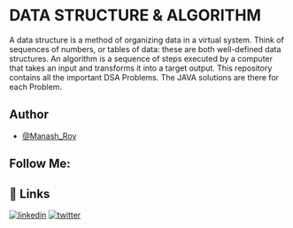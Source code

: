 # DATA STRUCTURE & ALGORITHM 

A data structure is a method of organizing data in a virtual system. Think of sequences of numbers, or tables of data: these are both well-defined data structures. An algorithm is a sequence of steps executed by a computer that takes an input and transforms it into a target output. 
This repository contains all the important DSA Problems. The JAVA solutions are there for each Problem.

## Author

- [@Manash_Roy](https://github.com/Man0sh-r0y)

## Follow Me: 

## 🔗 Links

[![linkedin](https://img.shields.io/badge/linkedin-0A66C2?style=for-the-badge&logo=linkedin&logoColor=white)](https://www.linkedin.com/in/manash-roy-6a28891b1/)
[![twitter](https://img.shields.io/badge/twitter-1DA1F2?style=for-the-badge&logo=twitter&logoColor=white)](https://twitter.com/ManashR68994541)
